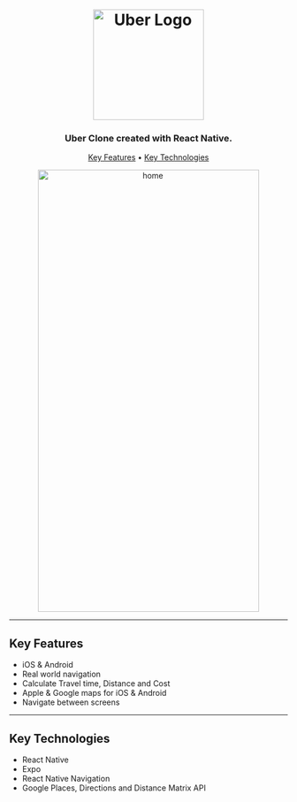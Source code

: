 <h1 align="center">
  <img width="200px" src="https://upload.wikimedia.org/wikipedia/commons/thumb/5/58/Uber_logo_2018.svg/2560px-Uber_logo_2018.svg.png" alt="Uber Logo" />
  <br />
</h1>

<h3 align="center">
   Uber Clone created with React Native</a>.
</h3>

<p align="center">
  <a href="#key-features">Key Features</a> •
  <a href="#key-technologies">Key Technologies</a> 
</p>

<div align="center">
  <img width="400px" height="800px" style="object-fit: contain" src="" alt="home" />
</div>

---

## Key Features

- iOS & Android
- Real world navigation
- Calculate Travel time, Distance and Cost
- Apple & Google maps for iOS & Android
- Navigate between screens

---

## Key Technologies

- React Native
- Expo
- React Native Navigation
- Google Places, Directions and Distance Matrix API
